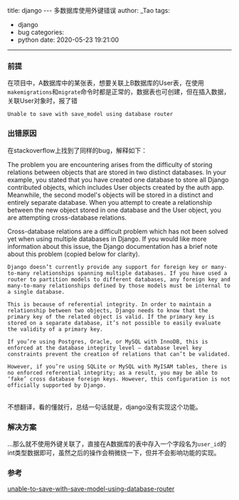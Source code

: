 title: django --- 多数据库使用外键错误
author: _Tao
tags:
  - django
  - bug
categories:
  - python
date: 2020-05-23 19:21:00
---
### 前提
在项目中，A数据库中的某张表，想要关联上B数据库的User表，在使用`makemigrations`和`migrate`命令时都是正常的，数据表也可创建，但在插入数据，关联User对象时，报了错
```text
Unable to save with save_model using database router
```

<!-- more -->

### 出错原因

在stackoverflow上找到了同样的bug，解释如下：

The problem you are encountering arises from the difficulty of storing relations between objects that are stored in two distinct databases. In your example, you stated that you have created one database to store all Django contributed objects, which includes User objects created by the auth app. Meanwhile, the second model's objects will be stored in a distinct and entirely separate database. When you attempt to create a relationship between the new object stored in one database and the User object, you are attempting cross-database relations.

Cross-database relations are a difficult problem which has not been solved yet when using multiple databases in Django. If you would like more information about this issue, the Django documentation has a brief note about this problem (copied below for clarity).
>

    Django doesn’t currently provide any support for foreign key or many-to-many relationships spanning multiple databases. If you have used a router to partition models to different databases, any foreign key and many-to-many relationships defined by those models must be internal to a single database.
    
    This is because of referential integrity. In order to maintain a relationship between two objects, Django needs to know that the primary key of the related object is valid. If the primary key is stored on a separate database, it’s not possible to easily evaluate the validity of a primary key.
    
    If you’re using Postgres, Oracle, or MySQL with InnoDB, this is enforced at the database integrity level – database level key constraints prevent the creation of relations that can’t be validated.
    
    However, if you’re using SQLite or MySQL with MyISAM tables, there is no enforced referential integrity; as a result, you may be able to ‘fake’ cross database foreign keys. However, this configuration is not officially supported by Django.


​    
不想翻译，看的懂就行，总结一句话就是，django没有实现这个功能。


### 解决方案
...那么就不使用外键关联了，直接在A数据库的表中存入一个字段名为`user_id`的int类型数据即可，虽然之后的操作会稍微绕一下，但并不会影响功能的实现。


### 参考
[unable-to-save-with-save-model-using-database-router](https://stackoverflow.com/questions/26579231/unable-to-save-with-save-model-using-database-router)